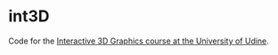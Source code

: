 int3D
=====

Code for the [Interactive 3D Graphics course at the University of Udine](http://www.dimi.uniud.it/ranon/int3D.html).
